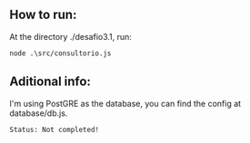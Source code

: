 ## How to run:
At the directory ./desafio3.1, run:  

```bash
node .\src/consultorio.js
```

## Aditional info:
I'm using PostGRE as the database, you can find the config at database/db.js.

```bash
Status: Not completed!
```